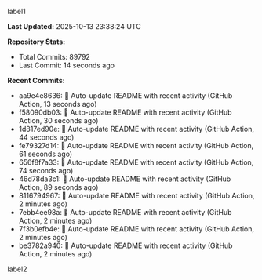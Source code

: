
label1 
<!-- ACTIVITY_START -->
**Last Updated:** 2025-10-13 23:38:24 UTC

**Repository Stats:**
- Total Commits: 89792
- Last Commit: 14 seconds ago

**Recent Commits:**
- aa9e4e8636: 🤖 Auto-update README with recent activity (GitHub Action, 13 seconds ago)
- f58090db03: 🤖 Auto-update README with recent activity (GitHub Action, 30 seconds ago)
- 1d817ed90e: 🤖 Auto-update README with recent activity (GitHub Action, 44 seconds ago)
- fe79327d14: 🤖 Auto-update README with recent activity (GitHub Action, 61 seconds ago)
- 656f8f7a33: 🤖 Auto-update README with recent activity (GitHub Action, 74 seconds ago)
- 46d78da3c1: 🤖 Auto-update README with recent activity (GitHub Action, 89 seconds ago)
- 8116794967: 🤖 Auto-update README with recent activity (GitHub Action, 2 minutes ago)
- 7ebb4ee98a: 🤖 Auto-update README with recent activity (GitHub Action, 2 minutes ago)
- 7f3b0efb4e: 🤖 Auto-update README with recent activity (GitHub Action, 2 minutes ago)
- be3782a940: 🤖 Auto-update README with recent activity (GitHub Action, 2 minutes ago)
<!-- ACTIVITY_END -->

label2
